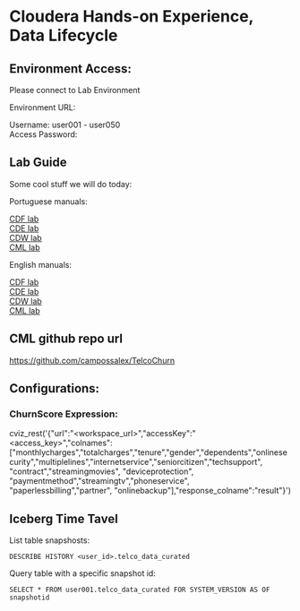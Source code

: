 # Cloudera Hands-on Experience, Data Lifecycle

## Environment Access:

Please connect to Lab Environment

Environment URL:       

Username:         user001 - user050  
Access Password:       

## Lab Guide

Some cool stuff we will do today:

Portuguese manuals:

<a href="https://github.com/campossalex/ClouderaHandsOn/blob/main/lab_guides_pdf/portuguese/CDP-PC-CDF.pdf" target="_blank">CDF lab</a>  
<a href="https://github.com/campossalex/ClouderaHandsOn/blob/main/lab_guides_pdf/portuguese/CDP-PC-CDE.pdf" target="_blank">CDE lab</a>  
<a href="https://github.com/campossalex/ClouderaHandsOn/blob/main/lab_guides_pdf/portuguese/CDP-PC-CDW.pdf" target="_blank">CDW lab</a>  
<a href="https://github.com/campossalex/ClouderaHandsOn/blob/main/lab_guides_pdf/portuguese/CDP-PC-CML.pdf" target="_blank">CML lab</a>  

English manuals:

<a href="https://github.com/campossalex/ClouderaHandsOn/blob/main/lab_guides_pdf/english/CDP-PC-CDF.pdf" target="_blank">CDF lab</a>  
<a href="https://github.com/campossalex/ClouderaHandsOn/blob/main/lab_guides_pdf/english/CDP-PC-CDE.pdf" target="_blank">CDE lab</a>  
<a href="https://github.com/campossalex/ClouderaHandsOn/blob/main/lab_guides_pdf/english/CDP-PC-CDW.pdf" target="_blank">CDW lab</a>  
<a href="https://github.com/campossalex/ClouderaHandsOn/blob/main/lab_guides_pdf/english/CDP-PC-CML.pdf" target="_blank">CML lab</a> 

<!--
Spanish manuals:  

<a href="https://github.com/campossalex/ClouderaHandsOn/blob/main/lab_guides_pdf/spanish/CDP-PC-CDF.pdf" target="_blank">CDF lab</a>  
<a href="https://github.com/campossalex/ClouderaHandsOn/blob/main/lab_guides_pdf/spanish/CDP-PC-CDE.pdf" target="_blank">CDE lab</a>  
<a href="https://github.com/campossalex/ClouderaHandsOn/blob/main/lab_guides_pdf/spanish/CDP-PC-CDW.pdf" target="_blank">CDW lab</a>  
<a href="https://github.com/campossalex/ClouderaHandsOn/blob/main/lab_guides_pdf/spanish/CDP-PC-CML.pdf" target="_blank">CML lab</a>  
-->

## CML github repo url  
https://github.com/campossalex/TelcoChurn

## Configurations:  

### ChurnScore Expression:  

cviz_rest('{"url":"<workspace_url>","accessKey":"<access_key>","colnames":["monthlycharges","totalcharges","tenure","gender","dependents","onlinesecurity","multiplelines","internetservice","seniorcitizen","techsupport", "contract","streamingmovies", "deviceprotection", "paymentmethod","streamingtv","phoneservice", "paperlessbilling","partner", "onlinebackup"],"response_colname":"result"}')


## Iceberg Time Tavel
List table snapshosts:  
``` 
DESCRIBE HISTORY <user_id>.telco_data_curated

``` 
Query table with a specific snapshot id:  
``` 
SELECT * FROM user001.telco_data_curated FOR SYSTEM_VERSION AS OF snapshotid

``` 

